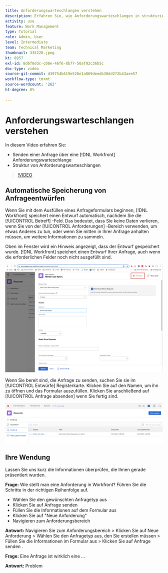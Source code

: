 ```yaml
---
title: Anforderungswarteschlangen verstehen
description: Erfahren Sie, wie Anforderungswarteschlangen in strukturiert sind. [!DNL  Workfront] und wie eine Anfrage gesendet wird.
activity: use
feature: Work Management
type: Tutorial
role: Admin, User
level: Intermediate
team: Technical Marketing
thumbnail: 335220.jpeg
kt: 8957
exl-id: 8d6f8ddc-c08e-46f6-8b77-50af02c36b5c
doc-type: video
source-git-commit: d39754b619e526e1a869deedb38dd2f2b43aee57
workflow-type: tm+mt
source-wordcount: '262'
ht-degree: 0%

---
```


# Anforderungswarteschlangen verstehen

In diesem Video erfahren Sie:

* Senden einer Anfrage über eine [!DNL  Workfront] Anforderungswarteschlange
* Struktur von Anforderungswarteschlangen

>[!VIDEO](https://video.tv.adobe.com/v/335220/?quality=12)

## Automatische Speicherung von Anfrageentwürfen

Wenn Sie mit dem Ausfüllen eines Anfrageformulars beginnen, [!DNL Workfront] speichert einen Entwurf automatisch, nachdem Sie die [!UICONTROL Betreff] -Feld. Das bedeutet, dass Sie keine Daten verlieren, wenn Sie von der [!UICONTROL Anforderungen] -Bereich verwenden, um etwas Anderes zu tun, oder wenn Sie mitten in Ihrer Anfrage anhalten müssen, um weitere Informationen zu sammeln.

Oben im Fenster wird ein Hinweis angezeigt, dass der Entwurf gespeichert wurde. [!DNL Workfront] speichert einen Entwurf Ihrer Anfrage, auch wenn die erforderlichen Felder noch nicht ausgefüllt sind.

![Bild eines Anforderungsentwurfs erstellen](assets/queue-mgt-make-a-request-draft-1.png)

Wenn Sie bereit sind, die Anfrage zu senden, suchen Sie sie im [!UICONTROL Entwürfe] Registerkarte. Klicken Sie auf den Namen, um ihn zu öffnen und das Formular auszufüllen. Klicken Sie anschließend auf [!UICONTROL Anfrage absenden] wenn Sie fertig sind.

![Bild des Aufrufs eines Anforderungsentwurfs](assets/queue-mgt-make-a-request-draft-2.png)

## Ihre Wendung

Lassen Sie uns kurz die Informationen überprüfen, die Ihnen gerade präsentiert wurden.

**Frage:** Wie stellt man eine Anforderung in Workfront? Führen Sie die Schritte in der richtigen Reihenfolge auf.

* Wählen Sie den gewünschten Anfragetyp aus
* Klicken Sie auf Anfrage senden
* Füllen Sie die Informationen auf dem Formular aus
* Klicken Sie auf &quot;Neue Anforderung&quot;
* Navigieren zum Anforderungsbereich


**Antwort:** Navigieren Sie zum Anforderungsbereich > Klicken Sie auf Neue Anforderung > Wählen Sie den Anfragetyp aus, den Sie erstellen müssen > Füllen Sie die Informationen im Formular aus > Klicken Sie auf Anfrage senden .

**Frage:** Eine Anfrage ist wirklich eine ...

**Antwort:** Problem

<!---
You can also access request drafts from the [!UICONTROL Select a Request Type] menu at the top of the window. Select an option from the [!UICONTROL Recent Drafts] section, or start a new request by picking a queue from the [!UICONTROL New Requests] section. Fill everything out like normal, then submit the request.

<!---
image
--->

<!---
Let's take a minute to review the information you were just presented.

How do you make a request in Workfront? List the steps in order.
Choose the request type you need to make
Click Submit request
Fill out the information on the form
Click "New Request"
Navigate to the request area

Answer: Navigate to the request area>Click New Request>Choose the request type you need to make>Fill out the information on the form>Click Submit request

A request is really an......

Answer: Issue
--->
